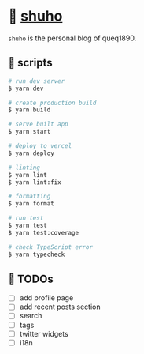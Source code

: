 # 🌴 [shuho](https://queq1890.info/)

`shuho` is the personal blog of queq1890.

## 📝 scripts

```bash
# run dev server
$ yarn dev

# create production build
$ yarn build

# serve built app
$ yarn start

# deploy to vercel
$ yarn deploy

# linting
$ yarn lint
$ yarn lint:fix

# formatting
$ yarn format

# run test
$ yarn test
$ yarn test:coverage

# check TypeScript error
$ yarn typecheck
```

## 🎯 TODOs

- [ ] add profile page
- [ ] add recent posts section
- [ ] search
- [ ] tags
- [ ] twitter widgets
- [ ] i18n
